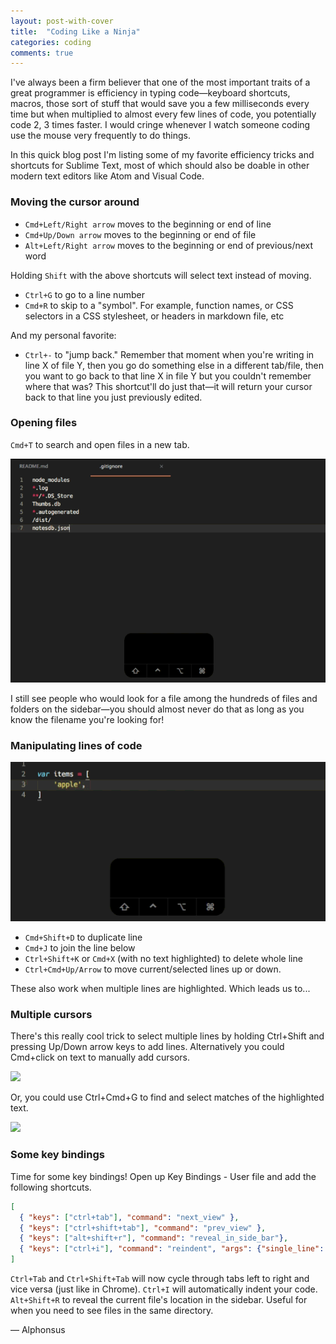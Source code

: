 ```yaml
---
layout: post-with-cover
title:  "Coding Like a Ninja"
categories: coding
comments: true
---
```


I've always been a firm believer that one of the most important traits of a great programmer is efficiency in typing code—keyboard shortcuts, macros, those sort of stuff that would save you a few milliseconds every time but when multiplied to almost every few lines of code, you potentially code 2, 3 times faster. I would cringe whenever I watch someone coding use the mouse very frequently to do things.

In this quick blog post I'm listing some of my favorite efficiency tricks and shortcuts for Sublime Text, most of which should also be doable in other modern text editors like Atom and Visual Code.

### Moving the cursor around

- `Cmd+Left/Right arrow` moves to the beginning or end of line
- `Cmd+Up/Down arrow` moves to the beginning or end of file
- `Alt+Left/Right arrow` moves to the beginning or end of previous/next word

Holding `Shift` with the above shortcuts will select text instead of moving.

- `Ctrl+G` to go to a line number
- `Cmd+R` to skip to a "symbol". For example, function names, or CSS selectors in a CSS stylesheet, or headers in markdown file, etc

And my personal favorite:

- `Ctrl+-` to "jump back." Remember that moment when you're writing in line X of file Y, then you go do something else in a different tab/file, then you want to go back to that line X in file Y but you couldn't remember where that was? This shortcut'll do just that—it will return your cursor back to that line you just previously edited.

### Opening files

`Cmd+T` to search and open files in a new tab.

![](/images/sublime/openfiles.gif)

I still see people who would look for a file among the hundreds of files and folders on the sidebar—you should almost never do that as long as you know the filename you're looking for!

### Manipulating lines of code

![](/images/sublime/lines.gif)

- `Cmd+Shift+D` to duplicate line
- `Cmd+J` to join the line below
- `Ctrl+Shift+K` or `Cmd+X` (with no text highlighted) to delete whole line
- `Ctrl+Cmd+Up/Arrow` to move current/selected lines up or down.

These also work when multiple lines are highlighted. Which leads us to...

### Multiple cursors

There's this really cool trick to select multiple lines by holding Ctrl+Shift and pressing Up/Down arrow keys to add lines. Alternatively you could Cmd+click on text to manually add cursors.

![](/images/sublime/multiple.gif)

Or, you could use Ctrl+Cmd+G to find and select matches of the highlighted text.

![](/images/sublime/multiple2.gif)

### Some key bindings

Time for some key bindings! Open up Key Bindings - User file and add the following shortcuts.

```json
[
  { "keys": ["ctrl+tab"], "command": "next_view" },
  { "keys": ["ctrl+shift+tab"], "command": "prev_view" },
  { "keys": ["alt+shift+r"], "command": "reveal_in_side_bar"},
  { "keys": ["ctrl+i"], "command": "reindent", "args": {"single_line": false }}
]
```

`Ctrl+Tab` and `Ctrl+Shift+Tab` will now cycle through tabs left to right and vice versa (just like in Chrome).
`Ctrl+I` will automatically indent your code.
`Alt+Shift+R` to reveal the current file's location in the sidebar. Useful for when you need to see files in the same directory.

— Alphonsus